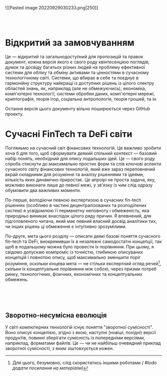 
![[Pasted image 20220929030233.png|250]]

<br/>
<br/>

# Відкритий за замовчуванням
Це — відкритий та загальнодоступний для пропозицій та правок документ, кожна версія якого є свого роду квінтесенцією поглядів, думок та досвіду багатьох різних людей на проблему ефективної системи для обліку та обміну активами та цінностями в сучасному технологічному світі. Системи, що вбирає в себе та поєднує в гармонійну структуру найкращі із доступних рішень із цілого спектру областей знань, як, наприклад (але не обмежуючись), економіка, комп'ютерні технології, системи обробки даних, комп'ютерні мережі, криптографія, теорія ігор, соціальна антропологія, теорія грошей, та ін. 

Остання версія цього документу вільно поширюється через GitHub проекту.






# Сучасні FinTech та DeFi світи 
Погляньмо на сучасний світ фінансових технологій.  Це важливо зробити хоча б для того, щоб сформувати деякий спільний контекст — базовий набір понять, необхідний для опису подальших ідей. Це — свого роду спроба стиснути до максимально простих форм та слів ключові аспекти сучасного світу фінансових технологій, який вже зараз  переповнений вкрай складними для розуміння та аналізу рішеннями та ідеями, кількість яких динамічно приростає. Це апроірі не проста задача, яку, можливо виконати лише до певної  межі, у зв'язку із чим слід одразу обумовити два важливих моменти.

По-перше, володіючи певною експертизою в сучасних fin-tech рішеннях (особливо в частині децентралізованих та розподілених систем) я усвідомлюю її перманетну неповноту і обмеженість, яка природньо виникає внаслідок  цілого ряду причин. Я впевнений, для підготовленого читача, який має певний власний досвід аналітики тих, чи інших рішень ці обмеження є інтуітивно зрозумілими. 

По-друге, мета цього розділу — описати деякі базові поняття сучасного fin-tech та DeFi, виокремивши їх в незалежні самодостатні концепції, так щоб в подальшому можна було провести їх порівняння. При цьому, я свідомо допускаю компроміс із точністю, глибиною описуваних концепцій і повнотою опису, щоб максимально зменшити поріг розуміння, оскільки кінцева мета — не стільки експертний огляд речей[^1], скільки їх концептуальне порівняння між собою, через призми потреб ринку, технологічних, фізичних, економічних та концептуальних обмежень. 

[^1]: Для цього, безумовно, слід скористатись іншими роботами  *( #todo додати посилання на матеріали)*

<br/>
<br/>
<br/>


## Зворотно-несумісна еволюція
У світі компютерних тенхологій існує поняття "зворотної сумісності". Воно описує концепією, згідно з якою, наступні (новіші, похідні) версії продуктів, повинні зберігати сумісність із попередніми версіями, наприклад, форматами файлів. Це — чи не найбільш очевидний приклад зворотної сумісності, з яким зіштовхується кожен.

